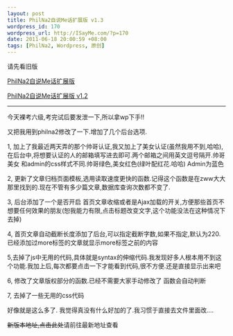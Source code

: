 ```yaml
--- 
layout: post
title: PhilNa2自说Me话扩展版 v1.3
wordpress_id: 170
wordpress_url: http://ISayMe.com/?p=170
date: 2011-06-18 20:00:59 +08:00
tags: [PhilNa2, Wordpress, 原创]
---
```

请先看旧版

[PhilNa2自说Me话扩展版](http://isayme.com/2011/06/philna2-remod-by-sayme/)

[PhilNa2自说Me话扩展版 v1.2](http://isayme.com/2011/06/philna2-remod-by-sayme-v1-2/)

- - -
今天裸考六级,考完试后要发泄一下,所以拿wp下手!!

又把我用到philna2修改了一下.增加了几个后台选项.

1, 加上了我最近两天弄的那个帅哥认证,我又加上了美女认证(虽然我用不到,哈哈),在后台中,将想要认证的人的邮箱填写进去即可.两个邮箱之间用英文逗号隔开.帅哥 美女 和admin的css样式不同.帅哥绿色,美女红色(绿叶配红花.哈哈) Admin为蓝色

2, 更新了文章归档页面模板,选用读取速度更快的函数.记得这个函数是在zww大大那里找到的.现在不管有多少篇文章,数据库查询次数都不变了.

3, 后台添加了一个是否开启 首页文章收缩或者是Ajax加载的开关,方便那些首页不想要任何效果的朋友(恕我能力有限,点击标题改变文字,这个功能没法在这种情况下去掉)

4, 首页文章自动截断长度添加了后台,可以指定截断字数,如果不指定,默认为220.已经添加过more标签的文章就显示more标签之前的内容

5,去掉了js中无用的代码,具体就是syntax的伸缩代码.我发现好多人根本用不到这个功能.我加上后,每次都要点击一下才能看到代码,很不方便.还是直接显示出来吧

6, 修改了文章版权部分的函数.已经不需要大家手动修改了 函数会自动判断

7, 去掉了一些无用的css代码

好像就是这么多了. 我觉得真没有什么好加的了.我习惯于直接去文件里面改....

<del datetime="2011-06-30T04:36:25+00:00">新版本地址,点击此处</del>请前往最新地址查看
